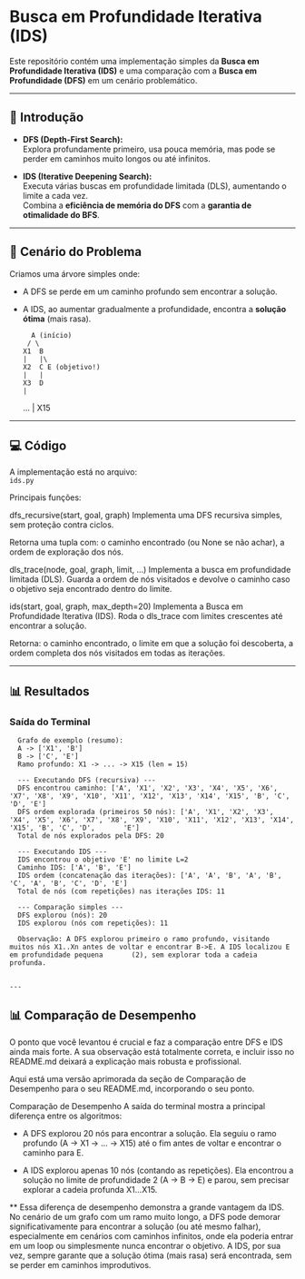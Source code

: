 # Busca em Profundidade Iterativa (IDS)

Este repositório contém uma implementação simples da **Busca em Profundidade Iterativa (IDS)** e uma comparação com a **Busca em Profundidade (DFS)** em um cenário problemático.

---

## 🚀 Introdução

- **DFS (Depth-First Search):**  
  Explora profundamente primeiro, usa pouca memória, mas pode se perder em caminhos muito longos ou até infinitos.  

- **IDS (Iterative Deepening Search):**  
  Executa várias buscas em profundidade limitada (DLS), aumentando o limite a cada vez.  
  Combina a **eficiência de memória do DFS** com a **garantia de otimalidade do BFS**.  

---

## 🧩 Cenário do Problema

Criamos uma árvore simples onde:
- A DFS se perde em um caminho profundo sem encontrar a solução.  
- A IDS, ao aumentar gradualmente a profundidade, encontra a **solução ótima** (mais rasa).  

        A (início)
       / \
      X1  B
      |   |\
      X2  C E (objetivo!)
      |   |
      X3  D
      |
     ...
      |
     X15
---

## 💻 Código

A implementação está no arquivo:  
`ids.py`  

Principais funções:

dfs_recursive(start, goal, graph)
Implementa uma DFS recursiva simples, sem proteção contra ciclos.

Retorna uma tupla com:
o caminho encontrado (ou None se não achar),
a ordem de exploração dos nós.

dls_trace(node, goal, graph, limit, ...)
Implementa a busca em profundidade limitada (DLS).
Guarda a ordem de nós visitados e devolve o caminho caso o objetivo seja encontrado dentro do limite.

ids(start, goal, graph, max_depth=20)
Implementa a Busca em Profundidade Iterativa (IDS).
Roda o dls_trace com limites crescentes até encontrar a solução.

Retorna:
o caminho encontrado,
o limite em que a solução foi descoberta,
a ordem completa dos nós visitados em todas as iterações.

---

## 📊 Resultados

### Saída do Terminal
      Grafo de exemplo (resumo):
      A -> ['X1', 'B']
      B -> ['C', 'E']
      Ramo profundo: X1 -> ... -> X15 (len = 15)

      --- Executando DFS (recursiva) ---
      DFS encontrou caminho: ['A', 'X1', 'X2', 'X3', 'X4', 'X5', 'X6', 'X7', 'X8', 'X9', 'X10', 'X11', 'X12', 'X13', 'X14', 'X15', 'B', 'C', 'D', 'E']
      DFS ordem explorada (primeiros 50 nós): ['A', 'X1', 'X2', 'X3', 'X4', 'X5', 'X6', 'X7', 'X8', 'X9', 'X10', 'X11', 'X12', 'X13', 'X14', 'X15', 'B', 'C', 'D',       'E']
      Total de nós explorados pela DFS: 20

      --- Executando IDS ---
      IDS encontrou o objetivo 'E' no limite L=2
      Caminho IDS: ['A', 'B', 'E']
      IDS ordem (concatenação das iterações): ['A', 'A', 'B', 'A', 'B', 'C', 'A', 'B', 'C', 'D', 'E']
      Total de nós (com repetições) nas iterações IDS: 11
      
      --- Comparação simples ---
      DFS explorou (nós): 20
      IDS explorou (nós com repetições): 11
      
      Observação: A DFS explorou primeiro o ramo profundo, visitando muitos nós X1..Xn antes de voltar e encontrar B->E. A IDS localizou E em profundidade pequena       (2), sem explorar toda a cadeia profunda.
      
      
    ---
    
## 📊 Comparação de Desempenho

O ponto que você levantou é crucial e faz a comparação entre DFS e IDS ainda mais forte. A sua observação está totalmente correta, e incluir isso no README.md deixará a explicação mais robusta e profissional.

Aqui está uma versão aprimorada da seção de Comparação de Desempenho para o seu README.md, incorporando o seu ponto.

Comparação de Desempenho
A saída do terminal mostra a principal diferença entre os algoritmos:

- A DFS explorou 20 nós para encontrar a solução. Ela seguiu o ramo profundo (A -> X1 -> ... -> X15) até o fim antes de voltar e encontrar o caminho para E.

- A IDS explorou apenas 10 nós (contando as repetições). Ela encontrou a solução no limite de profundidade 2 (A -> B -> E) e parou, sem precisar explorar a cadeia profunda X1...X15.

** Essa diferença de desempenho demonstra a grande vantagem da IDS. No cenário de um grafo com um ramo muito longo, a DFS pode demorar significativamente para  encontrar a solução (ou até mesmo falhar), especialmente em cenários com caminhos infinitos, onde ela poderia entrar em um loop ou simplesmente nunca encontrar o objetivo. A IDS, por sua vez, sempre garante que a solução ótima (mais rasa) será encontrada, sem se perder em caminhos improdutivos.








